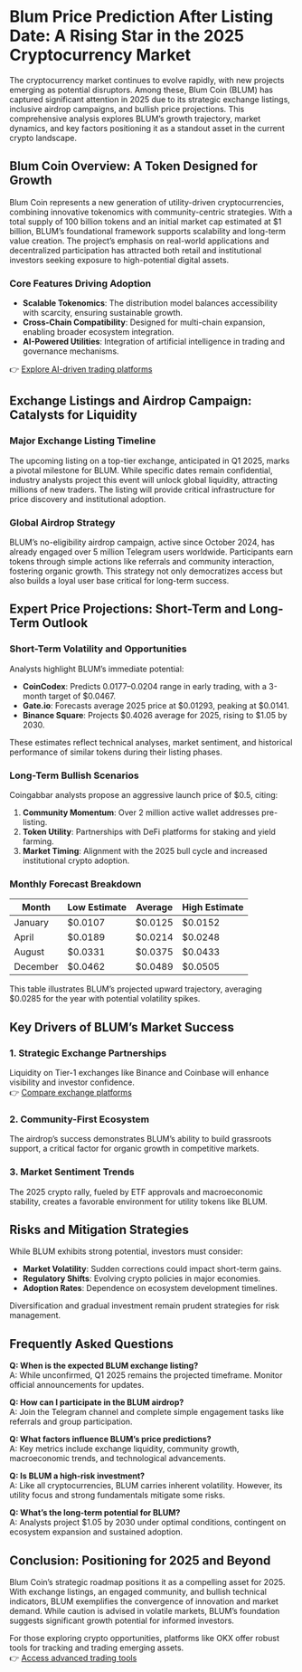 # Blum Price Prediction After Listing Date: A Rising Star in the 2025 Cryptocurrency Market

The cryptocurrency market continues to evolve rapidly, with new projects emerging as potential disruptors. Among these, Blum Coin (BLUM) has captured significant attention in 2025 due to its strategic exchange listings, inclusive airdrop campaigns, and bullish price projections. This comprehensive analysis explores BLUM’s growth trajectory, market dynamics, and key factors positioning it as a standout asset in the current crypto landscape.

## Blum Coin Overview: A Token Designed for Growth

Blum Coin represents a new generation of utility-driven cryptocurrencies, combining innovative tokenomics with community-centric strategies. With a total supply of 100 billion tokens and an initial market cap estimated at $1 billion, BLUM’s foundational framework supports scalability and long-term value creation. The project’s emphasis on real-world applications and decentralized participation has attracted both retail and institutional investors seeking exposure to high-potential digital assets.

### Core Features Driving Adoption  
- **Scalable Tokenomics**: The distribution model balances accessibility with scarcity, ensuring sustainable growth.  
- **Cross-Chain Compatibility**: Designed for multi-chain expansion, enabling broader ecosystem integration.  
- **AI-Powered Utilities**: Integration of artificial intelligence in trading and governance mechanisms.

👉 [Explore AI-driven trading platforms](https://bit.ly/okx-bonus)

## Exchange Listings and Airdrop Campaign: Catalysts for Liquidity

### Major Exchange Listing Timeline  
The upcoming listing on a top-tier exchange, anticipated in Q1 2025, marks a pivotal milestone for BLUM. While specific dates remain confidential, industry analysts project this event will unlock global liquidity, attracting millions of new traders. The listing will provide critical infrastructure for price discovery and institutional adoption.

### Global Airdrop Strategy  
BLUM’s no-eligibility airdrop campaign, active since October 2024, has already engaged over 5 million Telegram users worldwide. Participants earn tokens through simple actions like referrals and community interaction, fostering organic growth. This strategy not only democratizes access but also builds a loyal user base critical for long-term success.

## Expert Price Projections: Short-Term and Long-Term Outlook

### Short-Term Volatility and Opportunities  
Analysts highlight BLUM’s immediate potential:  
- **CoinCodex**: Predicts $0.0177–$0.0204 range in early trading, with a 3-month target of $0.0467.  
- **Gate.io**: Forecasts average 2025 price at $0.01293, peaking at $0.0141.  
- **Binance Square**: Projects $0.4026 average for 2025, rising to $1.05 by 2030.  

These estimates reflect technical analyses, market sentiment, and historical performance of similar tokens during their listing phases.

### Long-Term Bullish Scenarios  
Coingabbar analysts propose an aggressive launch price of $0.5, citing:  
1. **Community Momentum**: Over 2 million active wallet addresses pre-listing.  
2. **Token Utility**: Partnerships with DeFi platforms for staking and yield farming.  
3. **Market Timing**: Alignment with the 2025 bull cycle and increased institutional crypto adoption.

### Monthly Forecast Breakdown  
| Month       | Low Estimate | Average | High Estimate |  
|-------------|--------------|---------|---------------|  
| January     | $0.0107      | $0.0125 | $0.0152       |  
| April       | $0.0189      | $0.0214 | $0.0248       |  
| August      | $0.0331      | $0.0375 | $0.0433       |  
| December    | $0.0462      | $0.0489 | $0.0505       |  

This table illustrates BLUM’s projected upward trajectory, averaging $0.0285 for the year with potential volatility spikes.

## Key Drivers of BLUM’s Market Success

### 1. Strategic Exchange Partnerships  
Liquidity on Tier-1 exchanges like Binance and Coinbase will enhance visibility and investor confidence.  
👉 [Compare exchange platforms](https://bit.ly/okx-bonus)

### 2. Community-First Ecosystem  
The airdrop’s success demonstrates BLUM’s ability to build grassroots support, a critical factor for organic growth in competitive markets.

### 3. Market Sentiment Trends  
The 2025 crypto rally, fueled by ETF approvals and macroeconomic stability, creates a favorable environment for utility tokens like BLUM.

## Risks and Mitigation Strategies

While BLUM exhibits strong potential, investors must consider:  
- **Market Volatility**: Sudden corrections could impact short-term gains.  
- **Regulatory Shifts**: Evolving crypto policies in major economies.  
- **Adoption Rates**: Dependence on ecosystem development timelines.  

Diversification and gradual investment remain prudent strategies for risk management.

## Frequently Asked Questions

**Q: When is the expected BLUM exchange listing?**  
A: While unconfirmed, Q1 2025 remains the projected timeframe. Monitor official announcements for updates.

**Q: How can I participate in the BLUM airdrop?**  
A: Join the Telegram channel and complete simple engagement tasks like referrals and group participation.

**Q: What factors influence BLUM’s price predictions?**  
A: Key metrics include exchange liquidity, community growth, macroeconomic trends, and technological advancements.

**Q: Is BLUM a high-risk investment?**  
A: Like all cryptocurrencies, BLUM carries inherent volatility. However, its utility focus and strong fundamentals mitigate some risks.

**Q: What’s the long-term potential for BLUM?**  
A: Analysts project $1.05 by 2030 under optimal conditions, contingent on ecosystem expansion and sustained adoption.

## Conclusion: Positioning for 2025 and Beyond

Blum Coin’s strategic roadmap positions it as a compelling asset for 2025. With exchange listings, an engaged community, and bullish technical indicators, BLUM exemplifies the convergence of innovation and market demand. While caution is advised in volatile markets, BLUM’s foundation suggests significant growth potential for informed investors.

For those exploring crypto opportunities, platforms like OKX offer robust tools for tracking and trading emerging assets.  
👉 [Access advanced trading tools](https://bit.ly/okx-bonus)